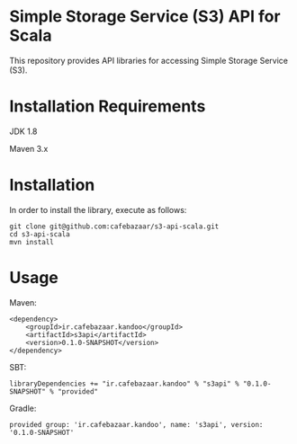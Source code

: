 # Simple Storage Service (S3) API for Scala
This repository provides API libraries for accessing Simple Storage Service (S3). 

# Installation Requirements
JDK 1.8

Maven 3.x

# Installation
In order to install the library, execute as follows:

```
git clone git@github.com:cafebazaar/s3-api-scala.git
cd s3-api-scala
mvn install
```
# Usage
Maven:
```
<dependency>
    <groupId>ir.cafebazaar.kandoo</groupId>
    <artifactId>s3api</artifactId>
    <version>0.1.0-SNAPSHOT</version>
</dependency>
```
SBT:
```
libraryDependencies += "ir.cafebazaar.kandoo" % "s3api" % "0.1.0-SNAPSHOT" % "provided"
```
Gradle:
```
provided group: 'ir.cafebazaar.kandoo', name: 's3api', version: '0.1.0-SNAPSHOT'
```
